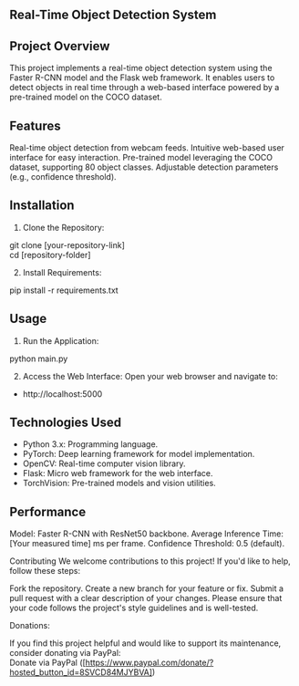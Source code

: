 ## Real-Time Object Detection System
## Project Overview

This project implements a real-time object detection system using the Faster R-CNN model and the Flask web framework. It enables users to detect objects in real time through a web-based interface powered by a pre-trained model on the COCO dataset.

## Features
Real-time object detection from webcam feeds.
Intuitive web-based user interface for easy interaction.
Pre-trained model leveraging the COCO dataset, supporting 80 object classes.
Adjustable detection parameters (e.g., confidence threshold).

## Installation
1. Clone the Repository:

git clone [your-repository-link]  
cd [repository-folder]  

2. Install Requirements:

pip install -r requirements.txt  

## Usage
1. Run the Application:

python main.py  

2. Access the Web Interface:
Open your web browser and navigate to:
- http://localhost:5000

## Technologies Used
- Python 3.x: Programming language.
- PyTorch: Deep learning framework for model implementation.
- OpenCV: Real-time computer vision library.
- Flask: Micro web framework for the web interface.
- TorchVision: Pre-trained models and vision utilities.
  
## Performance
Model: Faster R-CNN with ResNet50 backbone.
Average Inference Time: [Your measured time] ms per frame.
Confidence Threshold: 0.5 (default).


Contributing
We welcome contributions to this project! If you'd like to help, follow these steps:

Fork the repository.
Create a new branch for your feature or fix.
Submit a pull request with a clear description of your changes.
Please ensure that your code follows the project's style guidelines and is well-tested.

Donations:

If you find this project helpful and would like to support its maintenance, consider donating via PayPal:  
Donate via PayPal ([https://www.paypal.com/donate/?hosted_button_id=8SVCD84MJYBVA])
